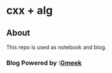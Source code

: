 # cxx + alg
## About
This repo is used as notebook and blog.

### Blog Powered by :[Gmeek](https://github.com/Meekdai/Gmeek)